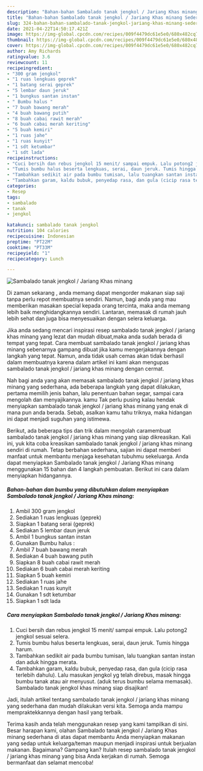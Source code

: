 ```yaml
---
description: "Bahan-bahan Sambalado tanak jengkol / Jariang Khas minang Sederhana dan Mudah Dibuat"
title: "Bahan-bahan Sambalado tanak jengkol / Jariang Khas minang Sederhana dan Mudah Dibuat"
slug: 324-bahan-bahan-sambalado-tanak-jengkol-jariang-khas-minang-sederhana-dan-mudah-dibuat
date: 2021-04-22T14:50:17.421Z
image: https://img-global.cpcdn.com/recipes/009f4479dc61e5e0/680x482cq70/sambalado-tanak-jengkol-jariang-khas-minang-foto-resep-utama.jpg
thumbnail: https://img-global.cpcdn.com/recipes/009f4479dc61e5e0/680x482cq70/sambalado-tanak-jengkol-jariang-khas-minang-foto-resep-utama.jpg
cover: https://img-global.cpcdn.com/recipes/009f4479dc61e5e0/680x482cq70/sambalado-tanak-jengkol-jariang-khas-minang-foto-resep-utama.jpg
author: Amy Richards
ratingvalue: 3.6
reviewcount: 11
recipeingredient:
- "300 gram jengkol"
- "1 ruas lengkuas geprek"
- "1 batang serai geprek"
- "5 lembar daun jeruk"
- "1 bungkus santan instan"
- " Bumbu halus "
- "7 buah bawang merah"
- "4 buah bawang putih"
- "8 buah cabai rawit merah"
- "6 buah cabai merah keriting"
- "5 buah kemiri"
- "1 ruas jahe"
- "1 ruas kunyit"
- "1 sdt ketumbar"
- "1 sdt lada"
recipeinstructions:
- "Cuci bersih dan rebus jengkol 15 menit/ sampai empuk. Lalu potong2 jengkol sesuai selera."
- "Tumis bumbu halus beserta lengkuas, serai, daun jeruk. Tumis hingga harum."
- "Tambahkan sedikit air pada bumbu tumisan, lalu tuangkan santan instan dan aduk hingga merata."
- "Tambahkan garam, kaldu bubuk, penyedap rasa, dan gula (cicip rasa terlebih dahulu). Lalu masukan jengkol yg telah direbus, masak hingga bumbu tanak atau air menyusut. (aduk terus bumbu selama memasak). Sambalado tanak jengkol khas minang siap disajikan!"
categories:
- Resep
tags:
- sambalado
- tanak
- jengkol

katakunci: sambalado tanak jengkol 
nutrition: 104 calories
recipecuisine: Indonesian
preptime: "PT22M"
cooktime: "PT33M"
recipeyield: "1"
recipecategory: Lunch

---
```



![Sambalado tanak jengkol / Jariang Khas minang](https://img-global.cpcdn.com/recipes/009f4479dc61e5e0/680x482cq70/sambalado-tanak-jengkol-jariang-khas-minang-foto-resep-utama.jpg)

Di zaman  sekarang , anda memang dapat mengorder makanan siap saji tanpa perlu repot membuatnya sendiri. Namun, bagi anda yang mau memberikan masakan special kepada orang tercinta, maka anda memang lebih baik menghidangkannya sendiri. Lantaran, memasak di rumah jauh lebih sehat dan juga bisa menyesuaikan dengan selera keluarga.

Jika anda sedang mencari inspirasi resep sambalado tanak jengkol / jariang khas minang yang lezat dan mudah dibuat,maka anda sudah berada di tempat yang tepat. Cara membuat sambalado tanak jengkol / jariang khas minang  sebenarnya gampang dibuat jika kamu mengerjakannya dengan langkah yang tepat. Namun, anda tidak usah cemas akan tidak berhasil dalam membuatnya 
karena dalam artikel ini kami akan mengupas sambalado tanak jengkol / jariang khas minang dengan cermat.  



Nah bagi anda yang akan memasak sambalado tanak jengkol / jariang khas minang yang sederhana, ada beberapa langkah yang dapat dilakukan, pertama memilih jenis bahan, lalu penentuan bahan segar, sampai cara mengolah dan menyajikannya. kamu Tak perlu pusing kalau hendak menyiapkan sambalado tanak jengkol / jariang khas minang yang enak di mana pun anda berada. Sebab, asalkan kamu  tahu triknya, maka hidangan ini dapat menjadi suguhan yang istimewa.

Berikut, ada beberapa tips dan trik dalam mengolah caramembuat sambalado tanak jengkol / jariang khas minang yang siap dikreasikan. Kali ini, yuk kita coba kreasikan sambalado tanak jengkol / jariang khas minang sendiri di rumah. Tetap berbahan sederhana, sajian ini dapat memberi manfaat untuk membantu menjaga kesehatan tubuhmu sekeluarga. Anda dapat menyiapkan Sambalado tanak jengkol / Jariang Khas minang menggunakan 15 bahan dan 4 langkah pembuatan. Berikut ini cara dalam menyiapkan hidangannya.

<!--inarticleads1-->

##### Bahan-bahan dan bumbu yang dibutuhkan dalam menyiapkan Sambalado tanak jengkol / Jariang Khas minang:

1. Ambil 300 gram jengkol
1. Sediakan 1 ruas lengkuas (geprek)
1. Siapkan 1 batang serai (geprek)
1. Sediakan 5 lembar daun jeruk
1. Ambil 1 bungkus santan instan
1. Gunakan  Bumbu halus :
1. Ambil 7 buah bawang merah
1. Sediakan 4 buah bawang putih
1. Siapkan 8 buah cabai rawit merah
1. Sediakan 6 buah cabai merah keriting
1. Siapkan 5 buah kemiri
1. Sediakan 1 ruas jahe
1. Sediakan 1 ruas kunyit
1. Gunakan 1 sdt ketumbar
1. Siapkan 1 sdt lada




<!--inarticleads2-->

##### Cara menyiapkan Sambalado tanak jengkol / Jariang Khas minang:

1. Cuci bersih dan rebus jengkol 15 menit/ sampai empuk. Lalu potong2 jengkol sesuai selera.
1. Tumis bumbu halus beserta lengkuas, serai, daun jeruk. Tumis hingga harum.
1. Tambahkan sedikit air pada bumbu tumisan, lalu tuangkan santan instan dan aduk hingga merata.
1. Tambahkan garam, kaldu bubuk, penyedap rasa, dan gula (cicip rasa terlebih dahulu). Lalu masukan jengkol yg telah direbus, masak hingga bumbu tanak atau air menyusut. (aduk terus bumbu selama memasak). Sambalado tanak jengkol khas minang siap disajikan!




Jadi, itulah artikel tentang  sambalado tanak jengkol / jariang khas minang  yang sederhana dan mudah dilakukan versi kita. Semoga anda mampu mempraktekkannya dengan hasil yang terbaik. 

Terima kasih anda telah menggunakan resep yang kami tampilkan di sini. Besar harapan kami, olahan  Sambalado tanak jengkol / Jariang Khas minang sederhana di atas dapat membantu Anda menyiapkan makanan yang sedap untuk keluarga/teman maupun menjadi inspirasi untuk berjualan makanan. Bagaimana? Gampang kan? Itulah resep sambalado tanak jengkol / jariang khas minang yang bisa Anda kerjakan di rumah. Semoga bermanfaat dan selamat mencoba!


